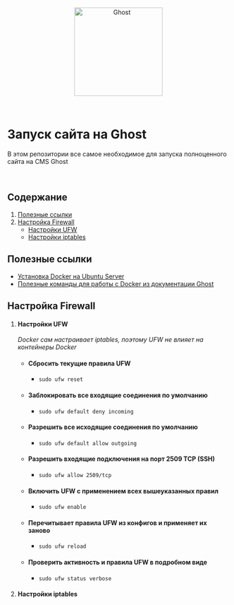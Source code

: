 <br>

<p style="text-align: center"><img src="https://user-images.githubusercontent.com/65487235/157884383-1b75feb1-45d8-4430-b636-3f7e06577347.png" alt="Ghost" width="200px"></p>

<br>

# Запуск сайта на Ghost
В этом репозитории все самое необходимое для запуска полноценного сайта на CMS Ghost

<br>

## Содержание

1. [Полезные ссылки](#полезные-ссылки)
2. [Настройка Firewall](#настройка-firewall)
    - [Настройки UFW](#настройки-ufw)
    - [Настройки iptables](#настройки-iptables)

## Полезные ссылки

  * [Установка Docker на Ubuntu Server][01]
  * [Полезные команды для работы с Docker из документации Ghost][02]

## Настройка Firewall

  1. #### Настройки UFW
      _Docker сам настраивает iptables, поэтому UFW не влияет на контейнеры Docker_

      * #### Сбросить текущие правила UFW
        - `sudo ufw reset`

      * #### Заблокировать все входящие соединения по умолчанию
        - `sudo ufw default deny incoming`

      * #### Разрешить все исходящие соединения по умолчанию
        - `sudo ufw default allow outgoing`

      * #### Разрешить входящие подключения на порт 2509 TCP (SSH)
        - `sudo ufw allow 2509/tcp`

      * #### Включить UFW с применением всех вышеуказанных правил
        - `sudo ufw enable`

      * #### Перечитывает правила UFW из конфигов и применяет их заново
        - `sudo ufw reload`

      * #### Проверить активность и правила UFW в подробном виде
        - `sudo ufw status verbose`

  2. #### Настройки iptables

[01]: https://docs.docker.com/engine/install/ubuntu/
[02]: https://github.com/TryGhost/ghost-docker/blob/main/help
